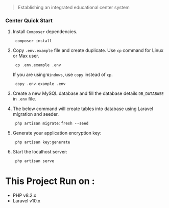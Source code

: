 > Establishing an integrated educational center system

### Center Quick Start

1. Install `Composer` dependencies.
   
        composer install


4. Copy `.env.example` file and create duplicate. Use `cp` command for Linux or Max user.

        cp .env.example .env

    If you are using `Windows`, use `copy` instead of `cp`.
   
        copy .env.example .env
   

5. Create a new MySQL database and fill the database details `DB_DATABASE` in `.env` file.


6. The below command will create tables into database using Laravel migration and seeder.

        php artisan migrate:fresh --seed


7. Generate your application encryption key:

        php artisan key:generate


8. Start the localhost server:
    
        php artisan serve


# This Project Run on :  

-  PHP v8.2.x 
-  Laravel v10.x 
